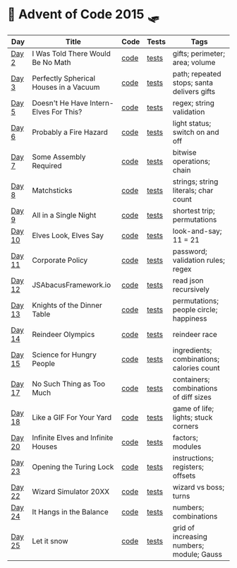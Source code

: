 # 🦌 Advent of Code 2015 🛷

| Day  | Title | Code | Tests | Tags |
| ---- | ----- | ---- | ----- | ---- |
| [Day 2](https://adventofcode.com/2015/day/2)   | I Was Told There Would Be No Math        | [code](day02/Day2.kt)  | [tests](../../../test/kotlin/aoc2015/day02/Day2KtTest.kt)  | gifts; perimeter; area; volume             |
| [Day 3](https://adventofcode.com/2015/day/3)   | Perfectly Spherical Houses in a Vacuum   | [code](day03/Day3.kt)  | [tests](../../../test/kotlin/aoc2015/day03/Day3KtTest.kt)  | path; repeated stops; santa delivers gifts |
| [Day 5](https://adventofcode.com/2015/day/5)   | Doesn't He Have Intern-Elves For This?   | [code](day05/Day5.kt)  | [tests](../../../test/kotlin/aoc2015/day05/Day5KtTest.kt)  | regex; string validation                   |
| [Day 6](https://adventofcode.com/2015/day/6)   | Probably a Fire Hazard                   | [code](day06/Day6.kt)  | [tests](../../../test/kotlin/aoc2015/day06/Day6KtTest.kt)  | light status; switch on and off            |
| [Day 7](https://adventofcode.com/2015/day/7)   | Some Assembly Required                   | [code](day07/Day7.kt)  | [tests](../../../test/kotlin/aoc2015/day07/Day7KtTest.kt)  | bitwise operations; chain                  |
| [Day 8](https://adventofcode.com/2015/day/8)   | Matchsticks                              | [code](day08/Day8.kt)  | [tests](../../../test/kotlin/aoc2015/day08/Day8KtTest.kt)  | strings; string literals; char count       |
| [Day 9](https://adventofcode.com/2015/day/9)   | All in a Single Night                    | [code](day09/Day9.kt)  | [tests](../../../test/kotlin/aoc2015/day09/Day9KtTest.kt)  | shortest trip; permutations                |
| [Day 10](https://adventofcode.com/2015/day/10) | Elves Look, Elves Say                    | [code](day10/Day10.kt) | [tests](../../../test/kotlin/aoc2015/day10/Day10KtTest.kt) | look-and-say; 11 = 21                      |
| [Day 11](https://adventofcode.com/2015/day/11) | Corporate Policy                         | [code](day11/Day11.kt) | [tests](../../../test/kotlin/aoc2015/day11/Day11KtTest.kt) | password; validation rules; regex          |
| [Day 12](https://adventofcode.com/2015/day/12) | JSAbacusFramework.io                     | [code](day12/Day12.kt) | [tests](../../../test/kotlin/aoc2015/day12/Day12KtTest.kt) | read json recursively                      |
| [Day 13](https://adventofcode.com/2015/day/13) | Knights of the Dinner Table              | [code](day13/Day13.kt) | [tests](../../../test/kotlin/aoc2015/day13/Day13KtTest.kt) | permutations; people circle; happiness     |
| [Day 14](https://adventofcode.com/2015/day/14) | Reindeer Olympics                        | [code](day14/Day14.kt) | [tests](../../../test/kotlin/aoc2015/day14/Day14KtTest.kt) | reindeer race                              |
| [Day 15](https://adventofcode.com/2015/day/15) | Science for Hungry People                | [code](day15/Day15.kt) | [tests](../../../test/kotlin/aoc2015/day15/Day15KtTest.kt) | ingredients; combinations; calories count  |
| [Day 17](https://adventofcode.com/2015/day/17) | No Such Thing as Too Much                | [code](day17/Day17.kt) | [tests](../../../test/kotlin/aoc2015/day17/Day17KtTest.kt) | containers; combinations of diff sizes     |
| [Day 18](https://adventofcode.com/2015/day/18) | Like a GIF For Your Yard                 | [code](day18/Day18.kt) | [tests](../../../test/kotlin/aoc2015/day18/Day18KtTest.kt) | game of life; lights; stuck corners        |
| [Day 20](https://adventofcode.com/2015/day/20) | Infinite Elves and Infinite Houses       | [code](day20/Day20.kt) | [tests](../../../test/kotlin/aoc2015/day20/Day20KtTest.kt) | factors; modules                           |
| [Day 23](https://adventofcode.com/2015/day/23) | Opening the Turing Lock                  | [code](day23/Day23.kt) | [tests](../../../test/kotlin/aoc2015/day23/Day23KtTest.kt) | instructions; registers; offsets           |
| [Day 22](https://adventofcode.com/2015/day/22) | Wizard Simulator 20XX                    | [code](day22/Day22.kt) | [tests](../../../test/kotlin/aoc2015/day22/Day22KtTest.kt) | wizard vs boss; turns                      |
| [Day 24](https://adventofcode.com/2015/day/24) | It Hangs in the Balance                  | [code](day24/Day24.kt) | [tests](../../../test/kotlin/aoc2015/day24/Day24KtTest.kt) | numbers; combinations                      |
| [Day 25](https://adventofcode.com/2015/day/25) | Let it snow                              | [code](day25/Day25.kt) | [tests](../../../test/kotlin/aoc2015/day25/Day25KtTest.kt) | grid of increasing numbers; module; Gauss  |
